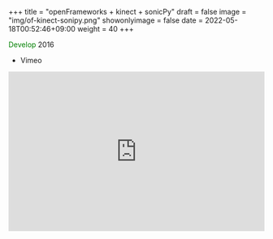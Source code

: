+++
title = "openFrameworks + kinect + sonicPy"
draft = false
image = "img/of-kinect-sonipy.png"
showonlyimage = false
date = 2022-05-18T00:52:46+09:00
weight = 40
+++

<span style="color: green; ">Develop</span> 2016  

<!--more-->
- Vimeo
<div style="padding:62.5% 0 0 0;position:relative;"><iframe src="https://player.vimeo.com/video/256547235?h=6ae1975400&amp;badge=0&amp;autopause=0&amp;player_id=0&amp;app_id=58479" frameborder="0" allow="autoplay; fullscreen; picture-in-picture" allowfullscreen style="position:absolute;top:0;left:0;width:100%;height:100%;" title="openFrameworks and Kinect and sonicPi"></iframe></div><script src="https://player.vimeo.com/api/player.js"></script>